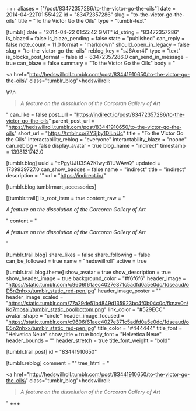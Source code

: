 +++
aliases = ["/post/83472357286/to-the-victor-go-the-oils"]
date = 2014-04-22T01:55:42Z
id = "83472357286"
slug = "to-the-victor-go-the-oils"
title = "To the Victor Go the Oils"
type = "tumblr-text"

[tumblr]
date = "2014-04-22 01:55:42 GMT"
id_string = "83472357286"
is_blazed = false
is_blaze_pending = false
state = "published"
can_reply = false
note_count = 11.0
format = "markdown"
should_open_in_legacy = false
slug = "to-the-victor-go-the-oils"
reblog_key = "sJ6Axn4I"
type = "text"
is_blocks_post_format = false
id = 83472357286.0
can_send_in_message = true
can_blaze = false
summary = "To the Victor Go the Oils"
body = "<p><a href=\"http://hedswillroll.tumblr.com/post/83441910650/to-the-victor-go-the-oils\" class=\"tumblr_blog\">hedswillroll</a>:</p>\n\n<blockquote><p><em>A feature on the dissolution of the Corcoran Gallery of Art</em></p></blockquote>"
can_like = false
post_url = "https://indirect.io/post/83472357286/to-the-victor-go-the-oils"
parent_post_url = "https://hedswillroll.tumblr.com/post/83441910650/to-the-victor-go-the-oils"
short_url = "https://tmblr.co/ZY3jby1DlLnUc"
title = "To the Victor Go the Oils"
interactability_reblog = "everyone"
interactability_blaze = "noone"
can_reblog = false
display_avatar = true
blog_name = "indirect"
timestamp = 1398131742.0

[tumblr.blog]
uuid = "t:PgyUJU3SA2Klwyt81UWAwQ"
updated = 1739939727.0
can_show_badges = false
name = "indirect"
title = "indirect"
description = ""
url = "https://indirect.io/"

[tumblr.blog.tumblrmart_accessories]

[[tumblr.trail]]
is_root_item = true
content_raw = "<p><em>A feature on the dissolution of the Corcoran Gallery of Art</em></p>"
content = "<p><em>A feature on the dissolution of the Corcoran Gallery of Art</em></p>"

[tumblr.trail.blog]
share_likes = false
share_following = false
can_be_followed = true
name = "hedswillroll"
active = true

[tumblr.trail.blog.theme]
show_avatar = true
show_description = true
show_header_image = true
background_color = "#f6f6f6"
header_image = "https://static.tumblr.com/c9606f61aec4027e371c5adfd0a5e0dc/1dseaud/oD5n2nhxx/tumblr_static_red-pen.jpg"
header_image_poster = ""
header_image_scaled = "https://static.tumblr.com/77a29de51bd849d135923bc4f0b04c0c/fknav0n/Ko7mpsail/tumblr_static_poolbottom.png"
link_color = "#529ECC"
avatar_shape = "circle"
header_image_focused = "https://static.tumblr.com/c9606f61aec4027e371c5adfd0a5e0dc/1dseaud/oD5n2nhxx/tumblr_static_red-pen.jpg"
title_color = "#444444"
title_font = "Helvetica Neue"
show_title = true
body_font = "Helvetica Neue"
header_bounds = ""
header_stretch = true
title_font_weight = "bold"

[tumblr.trail.post]
id = "83441910650"

[tumblr.reblog]
comment = ""
tree_html = "<p><a href=\"http://hedswillroll.tumblr.com/post/83441910650/to-the-victor-go-the-oils\" class=\"tumblr_blog\">hedswillroll</a>:</p><blockquote><p><em>A feature on the dissolution of the Corcoran Gallery of Art</em></p></blockquote>"
+++
